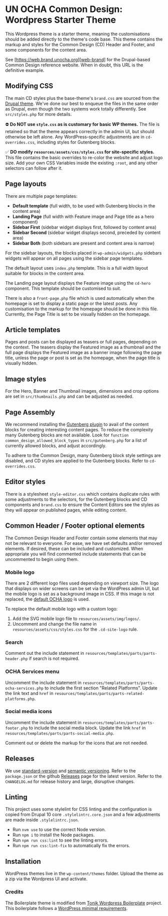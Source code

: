 # UN OCHA Common Design: Wordpress Starter Theme

This Wordpress theme is a starter theme, meaning the customisations should be added directly to the theme's code base. This theme contains the markup and styles for the Common Design (CD) Header and Footer, and some components for the content area.

See [https://web.brand.unocha.org][web-brand] for the Drupal-based Common Design reference website. When in doubt, this URL is the definitive example.

  [web-brand]: https://web.brand.unocha.org


## Modifying CSS

The main CD styles plus the base-theme's `brand.css` are sourced from the [Drupal theme](https://github.com/UN-OCHA/common_design). We've done our best to enqueue the files in the same order as Drupal, even though the two systems work totally differently. See `src/styles.php` for more details.

⛔ **Do NOT use `style.css` as is customary for basic WP themes.** The file is retained so that the theme appears correctly in the admin UI, but should otherwise be left alone. Any WordPress-specific adjustments are in `cd-overrides.css`, including styles for Gutenberg blocks.

✅ **DO modify `resources/assets/css/styles.css` for site-specific styles.** This file contains the basic overrides to re-color the website and adjust logo size. Add your own CSS Variables inside the existing `:root`, and any other selectors can follow after it.


## Page layouts

There are multiple page templates:

- **Default template** (full width, to be used with Gutenberg blocks in the content area)
- **Landing Page** (full width with Feature image and Page title as a hero component)
- **Sidebar First** (sidebar widget displays first, followed by content area)
- **Sidebar Second** (sidebar widget displays second, preceded by content area)
- **Sidebar Both** (both sidebars are present and content area is narrow)

For the sidebar layouts, the blocks placed in `wp-admin/widgets.php` sidebars widgets will appear on all pages using the sidebar page templates.

The default layout uses `index.php` template. This is a full width layout suitable for blocks in the content area.

The Landing page layout displays the Feature image using the `cd-hero` component. This template should be customised to suit.

There is also a `front-page.php` file which is used automatically when the homepage is set to display a static page or the latest posts. Any customisation to the markup for the homepage should be done in this file. Currently, the Page Title is set to be visually hidden on the homepage.


## Article templates

Pages and posts can be displayed as teasers or full pages, depending on the context. The teasers display the Featured image as a thumbnail and the full page displays the Featured image as a banner image following the page title, unless the page or post is set as the homepage, when the page title is visually hidden.


## Image styles

For the Hero, Banner and Thumbnail images, dimensions and crop options are set in `src/thumbnails.php` and can be adjusted as needed.


## Page Assembly

We recommend installing the [Gutenberg plugin][gutenberg] to avail of the content blocks for creating interesting content pages. To reduce the complexity many Gutenberg blocks are not available. Look for `function common_design_allowed_block_types` in `src/gutenberg.php` for a list of currently allowed blocks, and adjust accordingly.

To adhere to the Common Design, many Gutenberg block style settings are disabled, and CD styles are applied to the Gutenberg blocks. Refer to `cd-overrides.css`.

  [gutenberg]: https://wordpress.org/plugins/gutenberg/


## Editor styles

There is a stylesheet `style-editor.css` which contains duplicate rules with some adjustments to the selectors, for the Gutenberg blocks and CD components and `brand.css` to ensure the Content Editors see the styles as they will appear on published pages, while editing content.


## Common Header / Footer optional elements

The Common Design Header and Footer contain some elements that may not be relevant to everyone. For ease, we have set defaults and/or removed elements. If desired, these can be included and customized. When appropriate you will find commented include statements that can be uncommented to begin using them.


### Mobile logo

There are 2 different logo files used depending on viewport size. The logo that displays on wider screens can be set via the WordPress admin UI, but the mobile logo is set as a background image in CSS. If this image is not replaced, the [default OCHA logo][ocha-logo-wp] is used.

To replace the default mobile logo with a custom logo:

1. Add the SVG mobile logo file to `resources/assets/img/logos/`.
2. Uncomment and change the file name in `resources/assets/css/styles.css` for the `.cd-site-logo` rule.

  [ocha-logo-wp]: https://github.com/UN-OCHA/common-design-wordpress/blob/main/resources/assets/images/logos/ocha-logo-blue.svg


### Search

Comment out the include statement in `resources/templates/parts/parts-header.php` if search is not required.


### OCHA Services menu

Uncomment the include statement in `resources/templates/parts/parts-ocha-services.php` to include the first section "Related Platforms". Update the link text and `href` in `resources/templates/parts/parts-related-platforms.php`.


### Social media icons

Uncomment the include statement in `resources/templates/parts/parts-footer.php` to include the social media block. Update the link `href` in `resources/templates/parts/parts-social-media.php`.

Comment out or delete the markup for the icons that are not needed.


## Releases

We use [standard-version][standard-version] and [semantic versioning][semantic-version]. Refer to the `package.json` or the github [Releases][cd-wp-releases] page for the latest version. Refer to the `CHANGELOG.md` for release history and large, disruptive changes.

  [standard-version]: https://www.npmjs.com/package/standard-version
  [semantic-version]: https://semver.org/
  [cd-wp-releases]: https://github.com/UN-OCHA/common-design-wordpress/releases


## Linting

This project uses some stylelint for CSS linting and the configuration is copied from Drupal 10 core `.stylelintrc.core.json` and a few adjustments are made inside `.stylelintrc.json`.

- Run `nvm use` to use the correct Node version.
- Run `npm i` to install the Node packages.
- Run `npm run css:lint` to see the linting errors.
- Run `npm run css:lint-fix` to automatically fix the errors.


## Installation

WordPress themes live in the `wp-content/themes` folder. Upload the theme as a zip via the Wordpress UI and activate.


### Credits

The Boilerplate theme is modified from [Tonik Wordpress Boilerplate][tonik]
project. This boilerplate follows a [WordPress minimal requirements][wp-min-reqs].

  [tonik]: https://github.com/tonik/wordpress-theme-boilerplate/release
  [wp-min-reqs]: https://wordpress.org/about/requirements/
